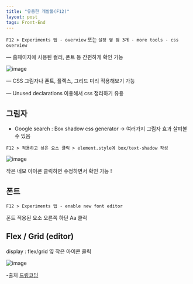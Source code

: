 ```yaml
---
title: "유용한 개발툴(F12)"
layout: post
tags: Front-End
---
```


`F12 > Experiments 탭 - overview`
또는 `설정 옆 점 3개 - more tools - css overview`

  — 홈페이지에 사용된 컬러, 폰트 등 간편하게 확인 가능
  









![image](https://user-images.githubusercontent.com/108778921/197552051-e93625da-7ae2-4fc6-9099-662881dd0a9f.png)

  — CSS 그림자나 폰트, 플렉스, 그리드 미리 적용해보기 가능

  — Unused declarations 이용해서 css 정리하기 유용

## 그림자

- Google search : Box shadow css generator
→ 여러가지 그림자 효과 살펴볼 수 있음

`F12 > 적용하고 싶은 요소 클릭 > element.style에 box/text-shadow 작성`

![image](https://user-images.githubusercontent.com/108778921/197552285-e053ccb3-0e86-4519-b2a0-91636bcbfe1d.png)

작은 네모 아이콘 클릭하면 수정하면서 확인 가능 !


## 폰트

`F12 > Experiments 탭 - enable new font editor`

폰트 적용된 요소 오른쪽 하단 Aa 클릭

## Flex / Grid (editor)
display : flex/grid 옆 작은 아이콘 클릭

![image](https://user-images.githubusercontent.com/108778921/197552718-0d02570a-83e9-4ba0-8db4-2e56513a64c5.png)



-출처 <a href="https://youtu.be/q_rBbcTiSC4">드림코딩</a>

